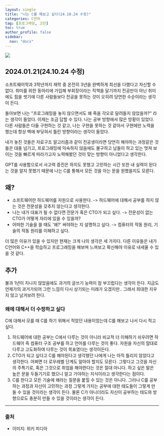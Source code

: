 ```yaml
---
layout: single
title: "나는 C를 해보고 싶다(24.10.24 수정)"
categories: C언어
tag: [프로그래밍, 고민]
toc: true
author_profile: false
sidebar:
  nav: "docs"
---
```


![](https://velog.velcdn.com/images/rhkdtjs61/post/95db60b8-8c58-4516-8604-9dea05f7d704/image.svg)

## 2024.01.21(24.10.24 수정)

소프트웨어학과 3학년까지 재학 중 온전히 3년을 완벽하게 최선을 다했다고 자신할 수 없다.
취미를 위한 동아리에 가입해 부회장이라는 직책을 달기까지 전공만이 아닌 취미에도 힘을 썻기에 다른 사람들보다 전공을 못하는 것이 오히려 당연한 수순이라는 생각이 든다.

돌아보면 나는 "프로그래밍을 놓지 않으면서도 왜 죽을 각오로 달려들지 않았을까?" 라는 생각이 들었다. 이제는 조금 답할 수 있다. 나는 공부 방향에서 많은 방황이 있었다. 다른 사람들은 다들 구현하는 것 같고, 나는 구현을 못하는 것 같아서 구현에만 노력을 했는데 항상 벽에 부딪혀서 틀린 방향이라는 생각이 들었다.

내가 놓친 것들은 자료구조 알고리즘과 같이 전공생이라면 당연히 해야하는 과정같은 것들은 대충 넘기고, 프로그래밍에 익숙하지 않음에도 불구하고 남들이 하고 있는 멋져 보이는 것을 빠르게 따라가고자 노력해봤던 것이 맞는 방향이 아니었다고 생각한다.

GPT를 사용함으로서 사고력 증진은 하지도 못했고 고민하는 시간 또한 내 실력이 된다는 것을 알지 못했기 때문에 나는 C를 통해서 모든 것을 아는 문을 원했을지도 모른다.


## 왜?

- 소프트웨어란 하드웨어를 자원으로 사용한다.
  -> 하드웨어에 대해서 공부를 하지 않는 것은 전문성을 갖추지 않는다고 생각한다.
- 나는 내가 대표가 될 수 없다면 전문가 혹은 CTO가 되고 싶다.
  -> 전문성이 없는 CTO가 어떻게 자리에 있을 수 있을까?
- 어떠한 기술을 쓸 때도 '왜?' 써야하는 지 설명하고 싶다.
  -> 컴퓨터의 작동 원리, 기술의 작동 원리를 이해하고 싶다.

더 많은 이유가 있을 수 있지만 현재는 크게 나의 생각은 세 가지다.
다른 이유들은 내가 C언어와 C++을 학습하고 프로그래밍을 해보며 느껴보고 확신해야 이유로 내세울 수 있을 것 같다.

## 추가
불과 1년이 지나지 않았음에도 과거의 글쓰기 능력이 참 부끄럽다는 생각이 든다. 지금도 언제가의 과거가되어 그런 느낌이 다시 상기되는 미래가 오겠지만.. 그래서 최대한 지우지 않고 남겨보려 한다.

### 왜에 대해서 더 수정하고 싶다
C에 대해서 모를 때 C를 하기 위해서 적었던 내용이었는데 C를 해보고 나서 다시 적고 싶다. 

1. 하드웨어에 대한 공부는 C에서 다루는 것이 아니라 비교적 더 이해하기 쉬우려면 하드웨어 즉 컴퓨터 구조 공부를 하고 언어를 다루는 것이 좋다. 자원을 자신의 맘대로 다루고 고도화하여 다루는 것이 목표였다는 생각이든다.
2. CTO가 되고 싶다고 C를 해야된다고 생각했던 나에게 나는 아직 틀리지 않았다고 생각한다. 어쩌면 더 로우레벨 단계도 알아야 할지도 모른다. 그렇다고 그것을 자신의 주특기로, 혹은 그것으로 취업을 해야한다는 것은 절대 아니다. 하고 싶은 말은 높은 문을 두들기기로 했으니 알고 가야하는 지식이라고 생각한다는 점이다.
3. C를 한다고 모든 기술에 왜라는 질문을 붙힐 수 있는 것은 아니다. 그러나 C를 공부하는 과정과 자신이 고민하는 과정 그렇게 가지는 공부에 대한 태도들이 그렇게 만들 수 있을 것이라는 생각이 든다.
물론 C가 아니더라도 자신이 공부하는 태도와 방향으로도 충분히 만들 수 있을 것이라는 생각이 든다.


---

### 출처

- 이미지: 위키 피디아
